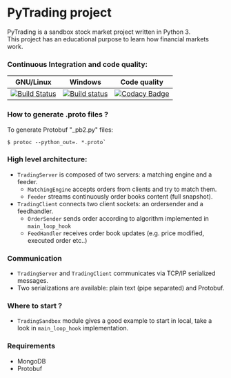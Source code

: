 # PyTrading project

PyTrading is a sandbox stock market project written in Python 3.  
This project has an educational purpose to learn how financial markets work. 

### Continuous Integration and code quality:

| GNU/Linux     | Windows       | Code quality  |
|:-------------:|:-------------:|:-------------:|
| [![Build Status](https://travis-ci.org/RichardDally/PyTrading.svg?branch=master)](https://travis-ci.org/RichardDally/PyTrading)  | [![Build status](https://ci.appveyor.com/api/projects/status/lt43ryv8akxftw90/branch/master?svg=true)](https://ci.appveyor.com/project/RichardDally/pytrading/branch/master) | [![Codacy Badge](https://api.codacy.com/project/badge/Grade/4a222cf711354f8dab9e797759b03ea5)](https://www.codacy.com/manual/RichardDally/PyTrading?utm_source=github.com&amp;utm_medium=referral&amp;utm_content=RichardDally/PyTrading&amp;utm_campaign=Badge_Grade)|

### How to generate .proto files ?
To generate Protobuf "_pb2.py" files:  
```Shell
$ protoc --python_out=. *.proto`
```

### High level architecture:
- `TradingServer` is composed of two servers: a matching engine and a feeder.
  - `MatchingEngine` accepts orders from clients and try to match them.
  - `Feeder` streams continuously order books content (full snapshot).
- `TradingClient` connects two client sockets: an ordersender and a feedhandler.
  - `OrderSender` sends order according to algorithm implemented in `main_loop_hook`
  - `FeedHandler` receives order book updates (e.g. price modified, executed order etc..) 

### Communication
- `TradingServer` and `TradingClient` communicates via TCP/IP serialized messages.
- Two serializations are available: plain text (pipe separated) and Protobuf.

### Where to start ?
- `TradingSandbox` module gives a good example to start in local, take a look in `main_loop_hook` implementation.
 
### Requirements
- MongoDB
- Protobuf
